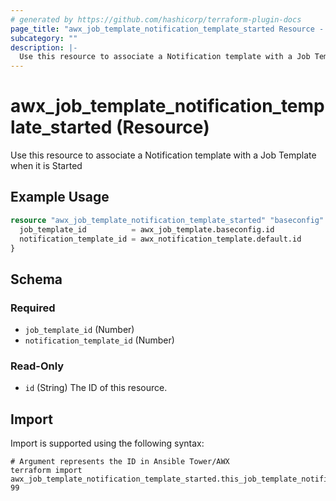 ```yaml
---
# generated by https://github.com/hashicorp/terraform-plugin-docs
page_title: "awx_job_template_notification_template_started Resource - terraform-provider-awx"
subcategory: ""
description: |-
  Use this resource to associate a Notification template with a Job Template when it is Started
---
```


# awx_job_template_notification_template_started (Resource)

Use this resource to associate a Notification template with a Job Template when it is Started

## Example Usage

```terraform
resource "awx_job_template_notification_template_started" "baseconfig" {
  job_template_id          = awx_job_template.baseconfig.id
  notification_template_id = awx_notification_template.default.id
}
```

<!-- schema generated by tfplugindocs -->
## Schema

### Required

- `job_template_id` (Number)
- `notification_template_id` (Number)

### Read-Only

- `id` (String) The ID of this resource.

## Import

Import is supported using the following syntax:

```shell
# Argument represents the ID in Ansible Tower/AWX
terraform import awx_job_template_notification_template_started.this_job_template_notification_template_started 99
```
